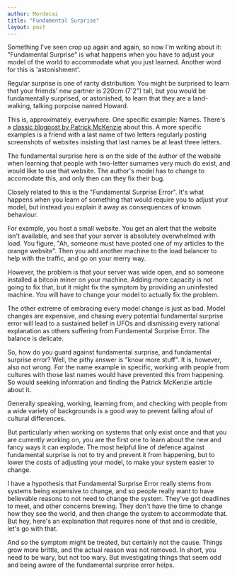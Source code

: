 ```yaml
---
author: Mordecai
title: "Fundamental Surprise"
layout: post
---
```


Something I've seen crop up again and again, so now I'm writing about it:
"Fundamental Surprise" is what happens when you have to adjust your model of the
world to accommodate what you just learned. Another word for this is
'astonishment'.

Regular surprise is one of rarity distribution: You might be surprised to learn
that your friends' new partner is 220cm (7'2") tall, but you would be
fundamentally surprised, or astonished, to learn that they are a land-walking,
talking porpoise named Howard.

This is, approximately, everywhere. One specific example: Names. There's a
[classic blogpost by Patrick McKenzie][patio11-names] about this. A more
specific examples is a friend with a last name of two letters regularly posting
screenshots of websites insisting that last names be at least three letters.

The fundamental surprise here is on the side of the author of the website when
learning that people with two-letter surnames very much do exist, and would like
to use that website. The author's model has to change to accomodate this, and
only then can they fix their bug.

Closely related to this is the "Fundamental Surprise Error". It's what happens
when you learn of something that would require you to adjust your model, but
instead you explain it away as consequences of known behaviour.

For example, you host a small website. You get an alert that the website isn't
available, and see that your server is absolutely overwhelmed with load. You
figure, "Ah, someone must have posted one of my articles to the orange website".
Then you add another machine to the load balancer to help with the traffic, and
go on your merry way.

However, the problem is that your server was wide open, and so someone installed
a bitcoin miner on your machine. Adding more capacity is not going to fix that,
but it might fix the symptom by providing an uninfested machine. You will have
to change your model to actually fix the problem.

The other extreme of embracing every model change is just as bad. Model changes
are expensive, and chasing every potential fundamental surprise error will lead
to a sustained belief in UFOs and dismissing every rational explanation as
others suffering from Fundamental Surprise Error. The balance is delicate.

So, how do you guard against fundamental surprise, and fundamental surprise
error? Well, the pithy answer is "know more stuff". It is, however, also not
wrong. For the name example in specific, working with people from cultures with
those last names would have prevented this from happening. So would seeking
information and finding the Patrick McKenzie article about it.

Generally speaking, working, learning from, and checking with people from a wide
variety of backgrounds is a good way to prevent falling afoul of cultural
differences.

But particularly when working on systems that only exist once and that you are
currently working on, you are the first one to learn about the new and fancy
ways it can explode. The most helpful line of defence against fundamental
surprise is not to try and prevent it from happening, but to lower the costs of
adjusting your model, to make your system easier to change.

I have a hypothesis that Fundamental Surprise Error really stems from systems
being expensive to change, and so people really want to have believable reasons
to not need to change the system. They've got deadlines to meet, and other
concerns brewing. They don't have the time to change how they see the world, and
then change the system to accommodate that. But hey, here's an explanation that
requires none of that and is credible, let's go with that.

And so the symptom might be treated, but certainly not the cause. Things grow
more brittle, and the actual reason was not removed. In short, you need to be
wary, but not too wary. But investigating things that seem odd and being aware
of the fundamental surprise error helps.

[patio11-names]: https://www.kalzumeus.com/2010/06/17/falsehoods-programmers-believe-about-names/
